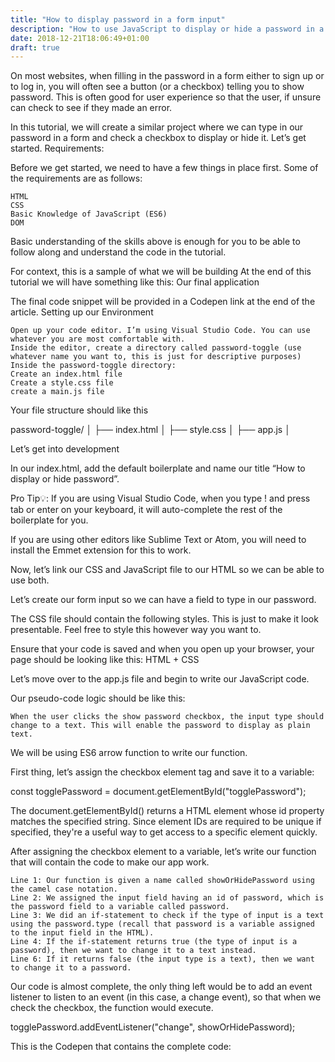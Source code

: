 ```yaml
---
title: "How to display password in a form input"
description: "How to use JavaScript to display or hide a password in a form."
date: 2018-12-21T18:06:49+01:00
draft: true
---
```


On most websites, when filling in the password in a form either to sign up or to log in, you will often see a button (or a checkbox) telling you to show password. This is often good for user experience so that the user, if unsure can check to see if they made an error.

In this tutorial, we will create a similar project where we can type in our password in a form and check a checkbox to display or hide it. Let’s get started.
Requirements:

Before we get started, we need to have a few things in place first. Some of the requirements are as follows:

    HTML
    CSS
    Basic Knowledge of JavaScript (ES6)
    DOM

Basic understanding of the skills above is enough for you to be able to follow along and understand the code in the tutorial.

For context, this is a sample of what we will be building At the end of this tutorial we will have something like this:
Our final application

The final code snippet will be provided in a Codepen link at the end of the article.
Setting up our Environment

    Open up your code editor. I’m using Visual Studio Code. You can use whatever you are most comfortable with.
    Inside the editor, create a directory called password-toggle (use whatever name you want to, this is just for descriptive purposes)
    Inside the password-toggle directory:
    Create an index.html file
    Create a style.css file
    create a main.js file

Your file structure should like this

password-toggle/
│
├── index.html
│
├── style.css
│
├── app.js
│

Let’s get into development

In our index.html, add the default boilerplate and name our title “How to display or hide password”.

Pro Tip💡: If you are using Visual Studio Code, when you type ! and press tab or enter on your keyboard, it will auto-complete the rest of the boilerplate for you.

If you are using other editors like Sublime Text or Atom, you will need to install the Emmet extension for this to work.

Now, let’s link our CSS and JavaScript file to our HTML so we can be able to use both.

Let’s create our form input so we can have a field to type in our password.

The CSS file should contain the following styles. This is just to make it look presentable. Feel free to style this however way you want to.

Ensure that your code is saved and when you open up your browser, your page should be looking like this:
HTML + CSS

Let’s move over to the app.js file and begin to write our JavaScript code.

Our pseudo-code logic should be like this:

    When the user clicks the show password checkbox, the input type should change to a text. This will enable the password to display as plain text.

We will be using ES6 arrow function to write our function.

First thing, let’s assign the checkbox element tag and save it to a variable:

const togglePassword = document.getElementById("togglePassword");

The document.getElementById() returns a HTML element whose id property matches the specified string. Since element IDs are required to be unique if specified, they're a useful way to get access to a specific element quickly.

After assigning the checkbox element to a variable, let’s write our function that will contain the code to make our app work.

    Line 1: Our function is given a name called showOrHidePassword using the camel case notation.
    Line 2: We assigned the input field having an id of password, which is the password field to a variable called password.
    Line 3: We did an if-statement to check if the type of input is a text using the password.type (recall that password is a variable assigned to the input field in the HTML).
    Line 4: If the if-statement returns true (the type of input is a password), then we want to change it to a text instead.
    Line 6: If it returns false (the input type is a text), then we want to change it to a password.

Our code is almost complete, the only thing left would be to add an event listener to listen to an event (in this case, a change event), so that when we check the checkbox, the function would execute.

togglePassword.addEventListener("change", showOrHidePassword);

This is the Codepen that contains the complete code:
